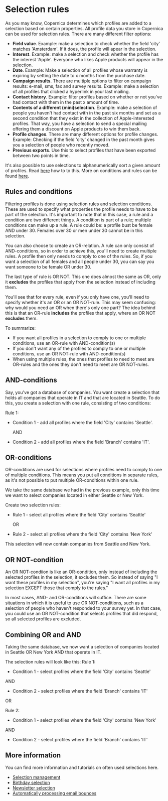 # Selection rules

As you may know, Copernica determines which profiles are added to a selection based on certain properties. All profile data you store in Copernica can be used for selection rules. There are many different filter options:

* **Field value**. Example: make a selection to check whether the field 'city' matches 'Amsterdam'. If it does, the profile will apear in the selection.
* **Interest**. Example: make a selection and check whether the profile has the interest 'Apple'. Everyone who likes Apple products will appear in the selection.
* **Date**. Example: Make a selection of all profiles whose warranty is expiring by setting the date to x months from the purchase date.
* **Campaign results**. There are multiple options to filter on campaign results: e-mail, sms, fax and survey results. Example: make a selection of all profiles that clicked a hyperlink in your last mailing.
* **Contact history**. Example: filter profiles based on whether or not you've had contact with them in the past x amount of time. 
* **Contents of a different (mini)selection**. Example: make a selection of people you haven't had contact with in the past six months and set as a second condition that they exist in the collection of Apple-interested profiles. That way, you have a selection to send a special mailing offering them a discount on Apple products to win them back.
* **Profile changes**. There are many different options for profile changes. Example: Checking if the field 'city' changed in the past month gives you a selection of people who recently moved.
* **Previous exports**. Use this to select profiles that have been exported between two points in time.

It's also possible to use selections to alphanumerically sort a given amount of profiles. Read [here](sorting-and-selecting-profiles-in-a-database-or-collection) how to to this.
More on conditions and rules can be found [here](selection-conditions).

## Rules and conditions

Filtering profiles is done using selection rules and selection conditions. These are used to specify what properties the profile needs to have to be part of the selection. It's important to note that in this case, a rule and a condition are two different things. A condition is part of a rule; multiple conditions can make up a rule. A rule could be: a profile bust be female AND under 30. Females over 30 or men under 30 cannot be in this selection.

You can also choose to create an OR-relation. A rule can only consist of AND-conditions, so in order to achieve this, you'll need to create multiple rules. A profile then only needs to comply to one of the rules. So, if you want a selection of all females and all people under 30, you can say you want someone to be female OR under 30.

The last type of rule is OR NOT. This one does almost the same as OR, only it **excludes** the profiles that apply from the selection instead of including them.

You'll see that for every rule, even if you only have one, you'll need to specify whether it's an OR or an OR NOT-rule. This may seem confusing: why would you need an OR when there's only one part? The idea behind this is that an OR-rule **includes** the profiles that apply, where an OR NOT **excludes** them.

To summarize:
* If you want all profiles in a selection to comply to one or multiple conditions, use an OR-rule with AND-condition(s)
* If you don't want any of the profiles to comply to one or multiple conditions, use an OR NOT-rule with AND-condition(s)
* When using multiple rules, the ones that profiles to need to meet are OR-rules and the ones they don't need to meet are OR NOT-rules.

## AND-conditions

Say, you've got a database of companies. You want create a selection that holds all companies that operate in IT and that are located in Seattle. To do this, you create a selection with one rule, consisting of two conditions:

Rule 1:

* Condition 1 - add all profiles where the field 'City' contains 'Seattle'.

    AND
    
* Condition 2 - add all profiles where the field 'Branch' contains 'IT'.

## OR-conditions

OR-conditions are used for selections where profiles need to comply to one of multiple conditions. This means you put all conditions in separate rules, as it's not possible to put multiple OR-conditions within one rule.

We take the same database we had in the previous example, only this time we want to select companies located in either Seattle or New York.

Create two selection rules:

* Rule 1 - select all profiles where the field 'City' contains 'Seattle'

    OR

* Rule 2 - select all profiles where the field 'City' contains 'New York'

This selection will now contain companies from Seattle and New York.

## OR NOT-condition

An OR NOT-condiion is like an OR-condition, only instead of including the selected profiles in the selection, it excludes them. So instead of saying "I want these profiles in my selection", you're saying "I want all profiles in my selection EXCEPT those that comply to the rules."

In most cases, AND- and OR-conditions will suffice. There are some situations in which it is useful to use OR NOT-conditions, such as a selection of people who haven't responded to your survey yet. In that case, you could use an OR NOT-condition that selects profiles that did respond, so all selected profiles are excluded.


## Combining OR and AND

Taking the same database, we now want a selection of companies located in Seattle OR New York AND that operate in IT.

The selection rules will look like this:
Rule 1:

* Condition 1 - select profiles where the field 'City' contains 'Seattle'

AND

* Condition 2 - select profiles where the field 'Branch' contains 'IT'

OR

Rule 2:

* Condition 1 - select profiles where the field 'City' contains 'New York'

AND

* Condition 2 - select profiles where the field 'Branch' contains 'IT'

## More information

You can find more information and tutorials on often used selections here.

* [Selection management](./selections-introduction)
* [Birthday selection](how-to-create-a-birthday-selection)
* [Newsletter selection](create-a-mailing-list)
* [Automatically processing email bounces](automatically-process-bounces)
